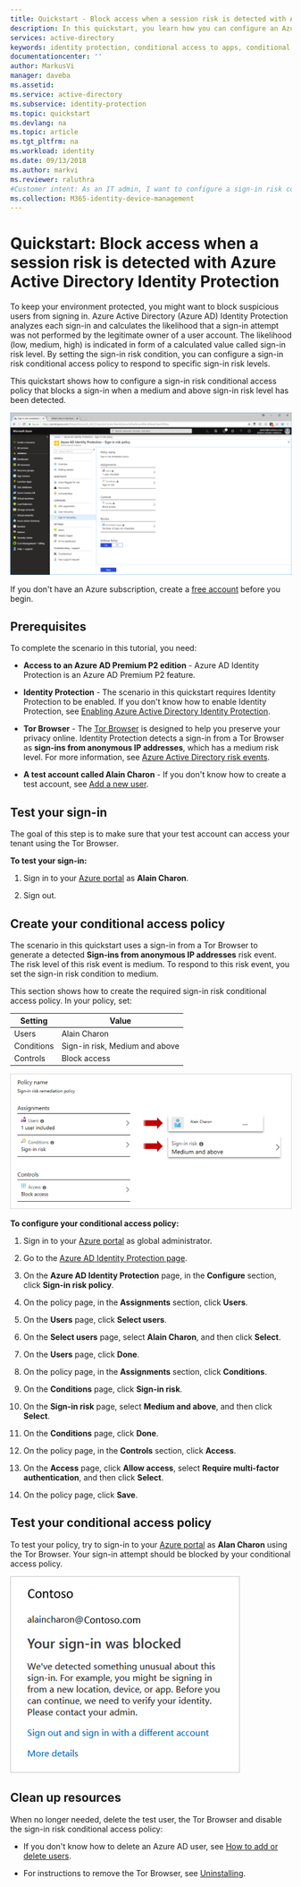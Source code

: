 ```yaml
---
title: Quickstart - Block access when a session risk is detected with Azure Active Directory Identity Protection | Microsoft Docs
description: In this quickstart, you learn how you can configure an Azure Active Directory (Azure AD) Identity Protection sign-in risk conditional access policy to block sign-ins based on session risks.
services: active-directory
keywords: identity protection, conditional access to apps, conditional access with Azure AD, secure access to company resources, conditional access policies
documentationcenter: ''
author: MarkusVi
manager: daveba
ms.assetid: 
ms.service: active-directory
ms.subservice: identity-protection
ms.topic: quickstart 
ms.devlang: na
ms.topic: article
ms.tgt_pltfrm: na
ms.workload: identity
ms.date: 09/13/2018
ms.author: markvi
ms.reviewer: raluthra
#Customer intent: As an IT admin, I want to configure a sign-in risk conditional access policy to handle suspicious sign-ins, so that they can be automatically handled.
ms.collection: M365-identity-device-management
---
```


# Quickstart: Block access when a session risk is detected with Azure Active Directory Identity Protection  

To keep your environment protected, you might want to block suspicious users from signing in. Azure Active Directory (Azure AD) Identity Protection analyzes each sign-in and calculates the likelihood that a sign-in attempt was not performed by the legitimate owner of a user account. The likelihood (low, medium, high) is indicated in form of a calculated value called sign-in risk level. By setting the sign-in risk condition, you can configure a sign-in risk conditional access policy to respond to specific sign-in risk levels. 

This quickstart shows how to configure a sign-in risk conditional access policy that blocks a sign-in when a medium and above sign-in risk level has been detected. 

![Create policy](./media/quickstart-sign-in-risk-policy/1004.png)


If you don't have an Azure subscription, create a [free account](https://azure.microsoft.com/free/?WT.mc_id=A261C142F) before you begin.



## Prerequisites 

To complete the scenario in this tutorial, you need:

- **Access to an Azure AD Premium P2 edition** - Azure AD Identity Protection is an Azure AD Premium P2 feature. 

- **Identity Protection** - The scenario in this quickstart requires Identity Protection to be enabled. If you don't know how to enable Identity Protection, see [Enabling Azure Active Directory Identity Protection](../identity-protection/enable.md).

- **Tor Browser** - The [Tor Browser](https://www.torproject.org/projects/torbrowser.html.en) is designed to help you preserve your privacy online. Identity Protection detects a sign-in from a Tor Browser as **sign-ins from anonymous IP addresses**, which has a medium risk level. For more information, see [Azure Active Directory risk events](../reports-monitoring/concept-risk-events.md).  

- **A test account called Alain Charon** - If you don't know how to create a test account, see [Add a new user](../fundamentals/add-users-azure-active-directory.md#add-a-new-user).


## Test your sign-in 

The goal of this step is to make sure that your test account can access your tenant using the Tor Browser.

**To test your sign-in:**

1. Sign in to your [Azure portal](https://portal.azure.com) as **Alain Charon**.

2. Sign out. 


## Create your conditional access policy 

The scenario in this quickstart uses a sign-in from a Tor Browser to generate a detected **Sign-ins from anonymous IP addresses** risk event. The risk level of this risk event is medium. To respond to this risk event, you set the sign-in risk condition to medium. 

This section shows how to create the required sign-in risk conditional access policy. In your policy, set:

|Setting |Value|
|---     | --- |
| Users  | Alain Charon  |
| Conditions | Sign-in risk, Medium and above |
| Controls | Block access |
 

![Create policy](./media/quickstart-sign-in-risk-policy/201.png)

 


**To configure your conditional access policy:**

1. Sign in to your [Azure portal](https://portal.azure.com) as global administrator.

2. Go to the [Azure AD Identity Protection page](https://portal.azure.com/#blade/Microsoft_AAD_ProtectionCenter/IdentitySecurityDashboardMenuBlade/Overview).
 
3. On the **Azure AD Identity Protection** page, in the **Configure** section, click **Sign-in risk policy**.
 
4. On the policy page, in the **Assignments** section, click **Users**.

5. On the **Users** page, click **Select users**.

6. On the **Select users** page, select **Alain Charon**, and then click **Select**.

7. On the **Users** page, click **Done**. 

8. On the policy page, in the **Assignments** section, click **Conditions**.

9. On the **Conditions** page, click **Sign-in risk**.

10. On the **Sign-in risk** page, select **Medium and above**, and then click **Select**. 

11. On the **Conditions** page, click **Done**.

12. On the policy page, in the **Controls** section, click **Access**.

13. On the **Access** page, click **Allow access**, select **Require multi-factor authentication**, and then click **Select**.

14. On the policy page, click **Save**.  


## Test your conditional access policy

To test your policy, try to sign-in to your [Azure portal](https://portal.azure.com) as **Alan Charon** using the Tor Browser. Your sign-in attempt should be blocked by your conditional access policy.

![Multi-factor authentication](./media/quickstart-sign-in-risk-policy/203.png)


## Clean up resources

When no longer needed, delete the test user, the Tor Browser and disable the sign-in risk conditional access policy:

- If you don't know how to delete an Azure AD user, see [How to add or delete users](../fundamentals/add-users-azure-active-directory.md#delete-a-user).

- For instructions to remove the Tor Browser, see [Uninstalling](https://tb-manual.torproject.org/uninstalling/).


